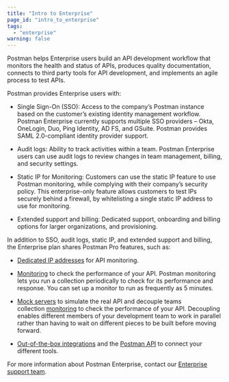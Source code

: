 ```yaml
---
title: "Intro to Enterprise"
page_id: "intro_to_enterprise"
tags: 
  - "enterprise"
warning: false
---
```


Postman helps Enterprise users build an API development workflow that monitors the health and status of APIs, produces quality documentation, connects to third party tools for API development, and implements an agile process to test APIs.

Postman provides Enterprise users with:

* Single Sign-On (SSO): Access to the company’s Postman instance based on the customer’s existing identity management workflow. Postman Enterprise currently supports multiple SSO providers – Okta, OneLogin, Duo, Ping Identity, AD FS, and GSuite. Postman provides SAML 2.0-compliant identity provider support.

* Audit logs: Ability to track activities within a team. Postman Enterprise users can use audit logs to review changes in team management, billing, and security settings.

* Static IP for Monitoring: Customers can use the static IP feature to use Postman monitoring, while complying with their company’s security policy. This enterprise-only feature allows customers to test IPs securely behind a firewall, by whitelisting a single static IP address to use for monitoring.

* Extended support and billing: Dedicated support, onboarding and billing options for larger organizations, and provisioning.

In addition to SSO, audit logs, static IP, and extended support and billing, the Enterprise plan shares Postman Pro features, such as:

* [Dedicated IP addresses](/docs/postman/monitors/intro-monitors/#monitoring-resources-in-multiple-regions) for API monitoring.

* [Monitoring](/docs/postman/monitors/intro-monitors/) to check the performance of your API. Postman monitoring lets you run a collection periodically to check for its performance and response. You can set up a monitor to run as frequently as 5 minutes.

* [Mock servers](/docs/postman/mock-servers/intro-to-mock-servers/) to simulate the real API and decouple teams collection [monitoring](/docs/postman/monitors/intro-monitors/) to check the performance of your API. Decoupling enables different members of your development team to work in parallel rather than having to wait on different pieces to be built before moving forward.

* [Out-of-the-box integrations](/docs/postman-pro/integrations/intro-integrations/) and the [Postman API](/docs/postman/postman-api/intro-api/) to connect your different tools.

For more information about Postman Enterprise, contact our [Enterprise support team](http://pages.getpostman.com/Enterprise-Sales_Contact-Us.html).

